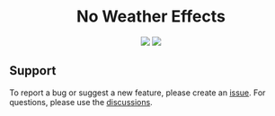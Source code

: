 <div align="center">

# No Weather Effects
[![](http://cf.way2muchnoise.eu/short_446739_curseforge%20downloads.svg?badge_style=for_the_badge)](https://www.curseforge.com/minecraft/mc-mods/no-weather-effects)
[![](https://modrinth-utils.vercel.app/api/badge/downloads?id=s7awaWgv&logo=true&style=for-the-badge)](https://modrinth.com/mod/no-weather-effects)

</div>

## Support
To report a bug or suggest a new feature, please create an [issue](https://github.com/Lortseam/no-weather-effects/issues).
For questions, please use the [discussions](https://github.com/Lortseam/no-weather-effects/discussions).
